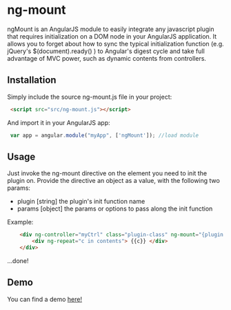 # ng-mount
ngMount is an AngularJS module to easily integrate any javascript plugin that requires initialization on a DOM node 
in your AngularJS application. It allows you to forget about how to sync the typical initialization function 
 (e.g. jQuery's $(document).ready() ) to Angular's digest cycle and take full advantage of MVC power, such as dynamic contents from controllers.

## Installation

Simply include the source ng-mount.js file in your project:

```html
 <script src="src/ng-mount.js"></script>
```

And import it in your AngularJS app:

```javascript
 var app = angular.module("myApp", ['ngMount']); //load module
```
## Usage

Just invoke the ng-mount directive on the element you need to init the plugin on. 
Provide the directive an object as a value, with the following two params:
* plugin [string] the plugin's init function name
* params [object] the params or options to pass along the init function

Example:
```html
    <div ng-controller="myCtrl" class="plugin-class" ng-mount="{plugin: 'initPluginFunc', params:{width:400}}">
        <div ng-repeat="c in contents"> {{c}} </div>
    </div>
```
...done!

## Demo

You can find a demo [here!](http://marco-gagliardi.github.io/ng-mount/)
